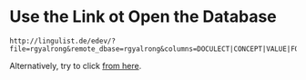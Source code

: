 # Use the Link ot Open the Database

```
http://lingulist.de/edev/?file=rgyalrong&remote_dbase=rgyalrong&columns=DOCULECT|CONCEPT|VALUE|FORM|TOKENS|MORPHEMES|COGIDS|COGID|ALIGNMENT|BORROWING|ID_IN_SOURCE|NOTE&basics=DOCULECT|CONCEPT|TOKENS|MORPHEMES|COGIDS|COGID|BORROWING|NOTE&async=true
```

Alternatively, try to click [from here](http://lingulist.de/edev/?file=rgyalrong&remote_dbase=rgyalrong&columns=DOCULECT|CONCEPT|VALUE|FORM|TOKENS|MORPHEMES|COGIDS|COGID|ALIGNMENT|BORROWING|ID_IN_SOURCE|NOTE&basics=DOCULECT|CONCEPT|TOKENS|MORPHEMES|COGIDS|COGID|BORROWING|NOTE&async=true). 
